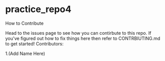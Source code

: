 # practice_repo4
How to Contribute

Head to the issues page to see how you can contirbute to this repo. If you've figured out how to fix things here then refer to CONTRBIUTING.md to get started!
Contributors:

1.(Add Name Here)
